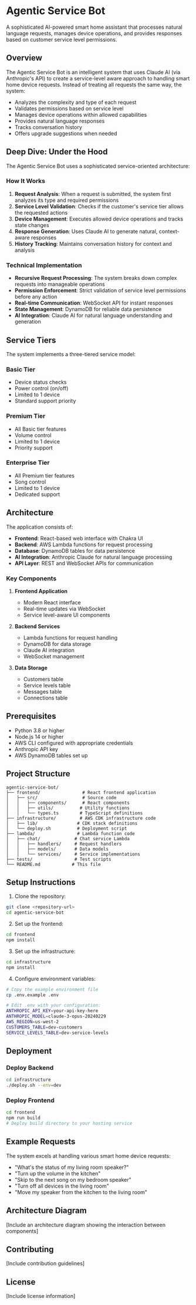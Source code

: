 # Agentic Service Bot

A sophisticated AI-powered smart home assistant that processes natural language requests, manages device operations, and provides responses based on customer service level permissions.

## Overview
The Agentic Service Bot is an intelligent system that uses Claude AI (via Anthropic's API) to create a service-level aware approach to handling smart home device requests. Instead of treating all requests the same way, the system:

- Analyzes the complexity and type of each request
- Validates permissions based on service level
- Manages device operations within allowed capabilities
- Provides natural language responses
- Tracks conversation history
- Offers upgrade suggestions when needed

## Deep Dive: Under the Hood
The Agentic Service Bot uses a sophisticated service-oriented architecture:

### How It Works
1. **Request Analysis**: When a request is submitted, the system first analyzes its type and required permissions
2. **Service Level Validation**: Checks if the customer's service tier allows the requested actions
3. **Device Management**: Executes allowed device operations and tracks state changes
4. **Response Generation**: Uses Claude AI to generate natural, context-aware responses
5. **History Tracking**: Maintains conversation history for context and analysis

### Technical Implementation
- **Recursive Request Processing**: The system breaks down complex requests into manageable operations
- **Permission Enforcement**: Strict validation of service level permissions before any action
- **Real-time Communication**: WebSocket API for instant responses
- **State Management**: DynamoDB for reliable data persistence
- **AI Integration**: Claude AI for natural language understanding and generation

## Service Tiers
The system implements a three-tiered service model:

### Basic Tier
- Device status checks
- Power control (on/off)
- Limited to 1 device
- Standard support priority

### Premium Tier
- All Basic tier features
- Volume control
- Limited to 1 device
- Priority support

### Enterprise Tier
- All Premium tier features
- Song control
- Limited to 1 device
- Dedicated support

## Architecture
The application consists of:

- **Frontend**: React-based web interface with Chakra UI
- **Backend**: AWS Lambda functions for request processing
- **Database**: DynamoDB tables for data persistence
- **AI Integration**: Anthropic Claude for natural language processing
- **API Layer**: REST and WebSocket APIs for communication

### Key Components
1. **Frontend Application**
   - Modern React interface
   - Real-time updates via WebSocket
   - Service level-aware UI components

2. **Backend Services**
   - Lambda functions for request handling
   - DynamoDB for data storage
   - Claude AI integration
   - WebSocket management

3. **Data Storage**
   - Customers table
   - Service levels table
   - Messages table
   - Connections table

## Prerequisites
- Python 3.8 or higher
- Node.js 14 or higher
- AWS CLI configured with appropriate credentials
- Anthropic API key
- AWS DynamoDB tables set up

## Project Structure
```
agentic-service-bot/
├── frontend/                # React frontend application
│   ├── src/                 # Source code
│   │   ├── components/      # React components
│   │   ├── utils/          # Utility functions
│   │   └── types.ts        # TypeScript definitions
├── infrastructure/         # AWS CDK infrastructure code
│   ├── lib/               # CDK stack definitions
│   └── deploy.sh          # Deployment script
├── lambda/                # Lambda function code
│   ├── chat/             # Chat service Lambda
│   │   ├── handlers/     # Request handlers
│   │   ├── models/       # Data models
│   │   └── services/     # Service implementations
├── tests/                # Test scripts
└── README.md            # This file
```

## Setup Instructions

1. Clone the repository:
```bash
git clone <repository-url>
cd agentic-service-bot
```

2. Set up the frontend:
```bash
cd frontend
npm install
```

3. Set up the infrastructure:
```bash
cd infrastructure
npm install
```

4. Configure environment variables:
```bash
# Copy the example environment file
cp .env.example .env

# Edit .env with your configuration:
ANTHROPIC_API_KEY=your-api-key-here
ANTHROPIC_MODEL=claude-3-opus-20240229
AWS_REGION=us-west-2
CUSTOMERS_TABLE=dev-customers
SERVICE_LEVELS_TABLE=dev-service-levels
```

## Deployment

### Deploy Backend
```bash
cd infrastructure
./deploy.sh --env=dev
```

### Deploy Frontend
```bash
cd frontend
npm run build
# Deploy build directory to your hosting service
```

## Example Requests
The system excels at handling various smart home device requests:

- "What's the status of my living room speaker?"
- "Turn up the volume in the kitchen"
- "Skip to the next song on my bedroom speaker"
- "Turn off all devices in the living room"
- "Move my speaker from the kitchen to the living room"

## Architecture Diagram
[Include an architecture diagram showing the interaction between components]

## Contributing
[Include contribution guidelines]

## License
[Include license information] 
